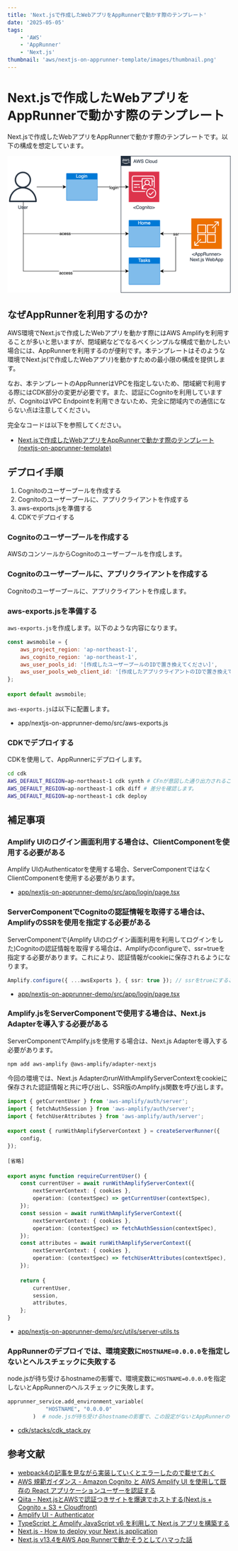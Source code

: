 ```yaml
---
title: 'Next.jsで作成したWebアプリをAppRunnerで動かす際のテンプレート'
date: '2025-05-05'
tags:
    - 'AWS'
    - 'AppRunner'
    - 'Next.js'
thumbnail: 'aws/nextjs-on-apprunner-template/images/thumbnail.png'
---
```


# Next.jsで作成したWebアプリをAppRunnerで動かす際のテンプレート

Next.jsで作成したWebアプリをAppRunnerで動かす際のテンプレートです。以下の構成を想定しています。

![](images/architecture.png)

## なぜAppRunnerを利用するのか?

AWS環境でNext.jsで作成したWebアプリを動かす際にはAWS Amplifyを利用することが多いと思いますが、閉域網などでなるべくシンプルな構成で動かしたい場合には、AppRunnerを利用するのが便利です。本テンプレートはそのような環境でNext.js(で作成したWebアプリ)を動かすための最小限の構成を提供します。

なお、本テンプレートのAppRunnerはVPCを指定しないため、閉域網で利用する際にはCDK部分の変更が必要です。また、認証にCognitoを利用していますが、CognitoはVPC Endpointを利用できないため、完全に閉域内での通信にならない点は注意してください。

完全なコードは以下を参照してください。

* [Next.jsで作成したWebアプリをAppRunnerで動かす際のテンプレート(nextjs-on-apprunner-template)](https://github.com/lhideki/nextjs-on-apprunner-template)

## デプロイ手順

1. Cognitoのユーザープールを作成する
2. Cognitoのユーザープールに、アプリクライアントを作成する
3. aws-exports.jsを準備する
4. CDKでデプロイする

### Cognitoのユーザープールを作成する

AWSのコンソールからCognitoのユーザープールを作成します。

### Cognitoのユーザープールに、アプリクライアントを作成する

Cognitoのユーザープールに、アプリクライアントを作成します。

### aws-exports.jsを準備する

`aws-exports.js`を作成します。以下のような内容になります。

```javascript
const awsmobile = {
    aws_project_region: 'ap-northeast-1',
    aws_cognito_region: 'ap-northeast-1',
    aws_user_pools_id: '[作成したユーザープールのIDで置き換えてください]',
    aws_user_pools_web_client_id: '[作成したアプリクライアントのIDで置き換えてください]',
};

export default awsmobile;
```

`aws-exports.js`は以下に配置します。

* app/nextjs-on-apprunner-demo/src/aws-exports.js

### CDKでデプロイする

CDKを使用して、AppRunnerにデプロイします。

```bash
cd cdk
AWS_DEFAULT_REGION=ap-northeast-1 cdk synth # CFnが意図した通り出力されることを確認します。
AWS_DEFAULT_REGION=ap-northeast-1 cdk diff # 差分を確認します。
AWS_DEFAULT_REGION=ap-northeast-1 cdk deploy
```

## 補足事項

### Amplify UIのログイン画面利用する場合は、ClientComponentを使用する必要がある

Amplify UIのAuthenticatorを使用する場合、ServerComponentではなくClientComponentを使用する必要があります。

* [app/nextjs-on-apprunner-demo/src/app/login/page.tsx](https://github.com/lhideki/nextjs-on-apprunner-template/blob/main/app/nextjs-on-apprunner-demo/src/app/login/page.tsx)

### ServerComponentでCognitoの認証情報を取得する場合は、AmplifyのSSRを使用を指定する必要がある

ServerComponentで(Amplify UIのログイン画面利用を利用してログインをした)Cognitoの認証情報を取得する場合は、Amplifyのconfigureで、ssr=trueを指定する必要があります。これにより、認証情報がcookieに保存されるようになります。

```typescript
Amplify.configure({ ...awsExports }, { ssr: true }); // ssrをtrueにすることで、Cognitoの認証情報をSSRで取得できるようにします。
```

* [app/nextjs-on-apprunner-demo/src/app/login/page.tsx](https://github.com/lhideki/nextjs-on-apprunner-template/blob/main/app/nextjs-on-apprunner-demo/src/app/login/page.tsx)

### Amplify.jsをServerComponentで使用する場合は、Next.js Adapterを導入する必要がある

ServerComponentでAmplify.jsを使用する場合は、Next.js Adapterを導入する必要があります。

```
npm add aws-amplify @aws-amplify/adapter-nextjs
```

今回の環境では、Next.js AdapterのrunWithAmplifyServerContextをcookieに保存された認証情報と共に呼び出し、SSR版のAmplify.js関数を呼び出します。

```typescript
import { getCurrentUser } from 'aws-amplify/auth/server';
import { fetchAuthSession } from 'aws-amplify/auth/server';
import { fetchUserAttributes } from 'aws-amplify/auth/server';

export const { runWithAmplifyServerContext } = createServerRunner({
    config,
});

[省略]

export async function requireCurrentUser() {
    const currentUser = await runWithAmplifyServerContext({
        nextServerContext: { cookies },
        operation: (contextSpec) => getCurrentUser(contextSpec),
    });
    const session = await runWithAmplifyServerContext({
        nextServerContext: { cookies },
        operation: (contextSpec) => fetchAuthSession(contextSpec),
    });
    const attributes = await runWithAmplifyServerContext({
        nextServerContext: { cookies },
        operation: (contextSpec) => fetchUserAttributes(contextSpec),
    });

    return {
        currentUser,
        session,
        attributes,
    };
}
```

* [app/nextjs-on-apprunner-demo/src/utils/server-utils.ts](https://github.com/lhideki/nextjs-on-apprunner-template/blob/main/app/nextjs-on-apprunner-demo/src/utils/server-utils.ts)

### AppRunnerのデプロイでは、環境変数に`HOSTNAME=0.0.0.0`を指定しないとヘルスチェックに失敗する

node.jsが待ち受けるhostnameの影響で、環境変数に`HOSTNAME=0.0.0.0`を指定しないとAppRunnerのヘルスチェックに失敗します。

```python
apprunner_service.add_environment_variable(
            "HOSTNAME", "0.0.0.0"
        )  # node.jsが待ち受けるhostnameの影響で、この設定がないとAppRunnerのヘルスチェックに失敗します。
```

* [cdk/stacks/cdk_stack.py](https://github.com/lhideki/nextjs-on-apprunner-template/blob/main/cdk/stacks/cdk_stack.py)

## 参考文献

- [webpack4の記事を見ながら実装していくとエラーしたので載せておく](https://qiita.com/cygnu/items/edd19db7b68cfd5a3fcc)
- [AWS 規範ガイダンス - Amazon Cognito と AWS Amplify UI を使用して既存の React アプリケーションユーザーを認証する](https://docs.aws.amazon.com/ja_jp/prescriptive-guidance/latest/patterns/authenticate-react-app-users-cognito-amplify-ui.html)
- [Qiita - Next.jsとAWSで認証つきサイトを爆速でホストする(Next.js + Cognito + S3 + Cloudfront)](https://qiita.com/musutafakemaru/items/a00f4fe5448aa1969210)
- [Amplify UI - Authenticator](https://ui.docs.amplify.aws/react/connected-components/authenticator)
- [TypeScript と Amplify JavaScript v6 を利用して Next.js アプリを構築する](https://aws.amazon.com/jp/blogs/news/amplify-javascript-v6/)
- [Next.js - How to deploy your Next.js application](https://nextjs.org/docs/app/getting-started/deploying#docker)
- [Next.js v13.4をAWS App Runnerで動かそうとしてハマった話](https://qiita.com/Kanahiro/items/aaec2ddf5ffefecbbc31)